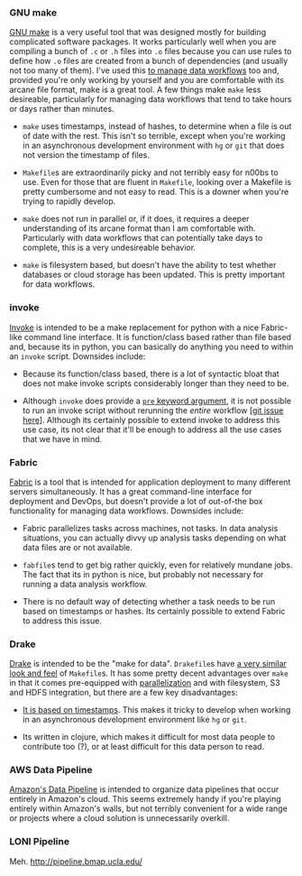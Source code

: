 ### GNU make

[GNU make](http://www.gnu.org/software/make/) is a very useful tool
that was designed mostly for building complicated software
packages. It works particularly well when you are compiling a bunch of
`.c` or `.h` files into `.o` files because you can use rules to define
how `.o` files are created from a bunch of dependencies (and usually
not too many of them). I've used this
[to manage data workflows](http://bost.ocks.org/mike/make/) too and,
provided you're only working by yourself and you are comfortable with
its arcane file format, make is a great tool. A few things make `make`
less desireable, particularly for managing data workflows that tend to
take hours or days rather than minutes.

* `make` uses timestamps, instead of hashes, to determine when a file
  is out of date with the rest. This isn't so terrible, except when
  you're working in an asynchronous development environment with `hg`
  or `git` that does not version the timestamp of files.

* `Makefile`s are extraordinarily picky and not terribly easy for
  n00bs to use. Even for those that are fluent in `Makefile`, looking
  over a Makefile is pretty cumbersome and not easy to read. This is a
  downer when you're trying to rapidly develop.

* `make` does not run in parallel or, if it does, it requires a deeper
  understanding of its arcane format than I am comfortable
  with. Particularly with data workflows that can potentially take
  days to complete, this is a very undesireable behavior.

* `make` is filesystem based, but doesn't have the ability to test
  whether databases or cloud storage has been updated. This is pretty
  important for data workflows.


### invoke

[Invoke](http://docs.pyinvoke.org/en/latest/) is intended to be a make
replacement for python with a nice Fabric-like command line
interface. It is function/class based rather than file based and,
because its in python, you can basically do anything you need to
within an `invoke` script. Downsides include:

* Because its function/class based, there is a lot of syntactic bloat
  that does not make invoke scripts considerably longer than they need
  to be.

* Although `invoke` does provide a
  [`pre` keyword argument](http://docs.pyinvoke.org/en/latest/concepts/execution.html#pre-tasks),
  it is not possible to run an invoke script without rerunning the
  *entire* workflow
  [[git issue here](https://github.com/pyinvoke/invoke/issues/100)]. Although
  its certainly possible to extend invoke to address this use case,
  its not clear that it'll be enough to address all the use cases that
  we have in mind.


### Fabric

[Fabric](http://docs.fabfile.org/en/latest/) is a tool that is
intended for application deployment to many different servers
simultaneously. It has a great command-line interface for deployment
and DevOps, but doesn't provide a lot of out-of-the box functionality
for managing data workflows. Downsides include:

* Fabric parallelizes tasks across machines, not tasks. In data
  analysis situations, you can actually divvy up analysis tasks
  depending on what data files are or not available.

* `fabfile`s tend to get big rather quickly, even for relatively
  mundane jobs. The fact that its in python is nice, but probably not
  necessary for running a data analysis workflow.

* There is no default way of detecting whether a task needs to be run
  based on timestamps or hashes. Its certainly possible to extend
  Fabric to address this issue.


### Drake

[Drake](https://github.com/Factual/drake) is intended to be the "make
for data". `Drakefile`s have
[a very similar look and feel](https://github.com/Factual/drake/wiki/Tutorial)
of `Makefile`s. It has some pretty decent advantages over `make` in
that it comes pre-equipped with
[parallelization](https://github.com/Factual/drake/wiki/Async-Execution-of-Steps)
and with filesystem, S3 and HDFS integration, but there are a few key
disadvantages:

* [It is based on timestamps](https://docs.google.com/document/d/1bF-OKNLIG10v_lMes_m4yyaJtAaJKtdK0Jizvi_MNsg/edit#heading=h.30j0zll). This
  makes it tricky to develop when working in an asynchronous
  development environment like `hg` or `git`.

* Its written in clojure, which makes it difficult for most data
  people to contribute too (?), or at least difficult for this data
  person to read.


### AWS Data Pipeline

[Amazon's Data Pipeline](http://aws.amazon.com/datapipeline/details/)
is intended to organize data pipelines that occur entirely in Amazon's
cloud. This seems extremely handy if you're playing entirely within
Amazon's walls, but not terribly convenient for a wide range or
projects where a cloud solution is unnecessarily overkill.


### LONI Pipeline

Meh. http://pipeline.bmap.ucla.edu/
